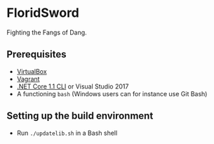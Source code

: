 # FloridSword
Fighting the Fangs of Dang.

## Prerequisites
* [VirtualBox](https://www.virtualbox.org/)
* [Vagrant](https://www.vagrantup.com)
* [.NET Core 1.1 CLI](https://www.microsoft.com/net/core) or Visual Studio 2017
* A functioning `bash` (Windows users can for instance use Git Bash)

## Setting up the build environment
* Run `./updatelib.sh` in a Bash shell